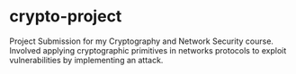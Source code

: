 # crypto-project
Project Submission for my Cryptography and Network Security course. Involved applying cryptographic primitives in networks protocols to exploit vulnerabilities by implementing an attack.
